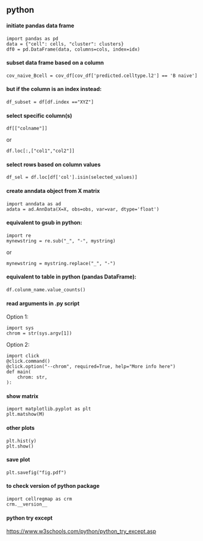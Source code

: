 ## python

#### initiate pandas data frame
```
import pandas as pd
data = {"cell": cells, "cluster": clusters}
df0 = pd.DataFrame(data, columns=cols, index=idx)
```

#### subset data frame based on a column
```
cov_naive_Bcell = cov_df[cov_df['predicted.celltype.l2'] == 'B naive']
```
#### but if the column is an index instead:
```
df_subset = df[df.index =="XYZ"]
```
#### select specific column(s)
```
df[["colname"]]
```
or
```
df.loc[:,["col1","col2"]]
```
#### select rows based on column values
```
df_sel = df.loc[df['col'].isin(selected_values)]
```

#### create anndata object from X matrix
```
import anndata as ad
adata = ad.AnnData(X=X, obs=obs, var=var, dtype='float')
```

#### equivalent to gsub in python:
```
import re
mynewstring = re.sub("_", "-", mystring)
```
or
```
mynewstring = mystring.replace("_", "-")
```
#### equivalent to table in python (pandas DataFrame):
```
df.colunm_name.value_counts()
```

#### read arguments in .py script
Option 1:
```
import sys
chrom = str(sys.argv[1])
```
Option 2:
```
import click
@click.command()
@click.option("--chrom", required=True, help="More info here")
def main(
    chrom: str,
):
```

#### show matrix
```
import matplotlib.pyplot as plt
plt.matshow(M)
```

#### other plots
```
plt.hist(y)
plt.show()
```

#### save plot
```
plt.savefig("fig.pdf")
```

#### to check version of python package
```
import cellregmap as crm
crm.__version__
```
#### python try except
https://www.w3schools.com/python/python_try_except.asp

